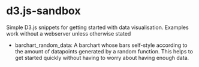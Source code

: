 # d3.js-sandbox

Simple D3.js snippets for getting started with data visualisation.
Examples work without a webserver unless otherwise stated

* barchart_random_data: A barchart whose bars self-style according to the amount of datapoints generated by a random function. This helps to get started quickly without having to worry about having enough data.
